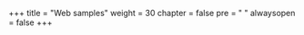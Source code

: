 +++
title = "Web samples"
weight = 30
chapter = false
pre = "<i class='fa ela-page'></i> "
alwaysopen = false
+++
